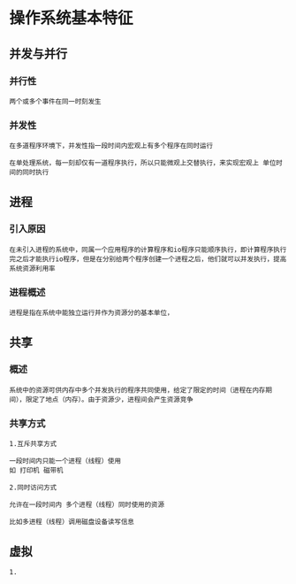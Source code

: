 # 操作系统基本特征

## 并发与并行

### 并行性

    两个或多个事件在同一时刻发生
    
### 并发性
    
    在多道程序环境下，并发性指一段时间内宏观上有多个程序在同时运行
    
    在单处理系统，每一刻却仅有一道程序执行，所以只能微观上交替执行，来实现宏观上 单位时间的同时执行
    
## 进程

### 引入原因

    在未引入进程的系统中，同属一个应用程序的计算程序和io程序只能顺序执行，即计算程序执行完之后才能执行io程序，但是在分别给两个程序创建一个进程之后，他们就可以并发执行，提高系统资源利用率
    
### 进程概述

    进程是指在系统中能独立运行并作为资源分的基本单位，
    
## 共享

### 概述
    
    系统中的资源可供内存中多个并发执行的程序共同使用，给定了限定的时间（进程在内存期间），限定了地点（内存）。由于资源少，进程间会产生资源竞争

### 共享方式

    1.互斥共享方式
        
    一段时间内只能一个进程（线程）使用
    如 打印机 磁带机
    
    2.同时访问方式
    
    允许在一段时间内 多个进程（线程）同时使用的资源
    
    比如多进程（线程）调用磁盘设备读写信息

## 虚拟

    1.
    
    